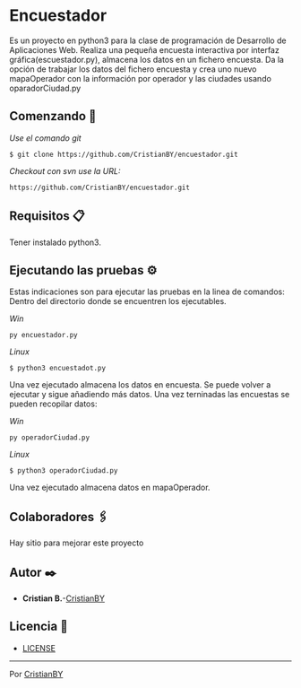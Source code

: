 # Encuestador

Es un proyecto en python3 para la clase de programación de Desarrollo de Aplicaciones Web.
Realiza una pequeña encuesta interactiva por interfaz gráfica(escuestador.py), almacena los datos en un fichero encuesta. Da la opción de trabajar los datos del fichero encuesta y crea uno nuevo mapaOperador con la información por operador y las ciudades usando oparadorCiudad.py

## Comenzando 🚀

_Use el comando git_

```
$ git clone https://github.com/CristianBY/encuestador.git
```

_Checkout con svn use la URL:_

```
https://github.com/CristianBY/encuestador.git
```

## Requisitos 📋

Tener instalado python3.


## Ejecutando las pruebas ⚙️

Estas indicaciones son para ejecutar las pruebas en la linea de comandos:
Dentro del directorio donde se encuentren los ejecutables.

_Win_
```
py encuestador.py
```
_Linux_
```
$ python3 encuestadot.py
```

Una vez ejecutado almacena los datos en encuesta. Se puede volver a ejecutar y sigue añadiendo más datos.
Una vez terninadas las encuestas se pueden recopilar datos:

_Win_
```
py operadorCiudad.py
```
_Linux_
```
$ python3 operadorCiudad.py
```

Una vez ejecutado almacena datos en mapaOperador.

## Colaboradores 🖇️

Hay sitio para mejorar este proyecto

## Autor ✒️

* **Cristian B.**-[CristianBY](https://github.com/CristianBY)

## Licencia 📄

* [LICENSE](LICENSE.md)


---
Por [CristianBY](https://github.com/CristianBY)
